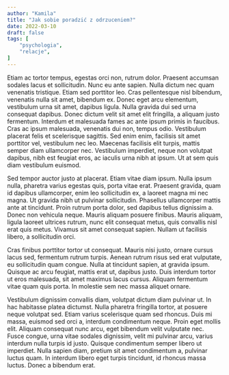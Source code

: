 ```yaml
---
author: "Kamila"
title: "Jak sobie poradzić z odrzuceniem?"
date: 2022-03-10
draft: false
tags: [
    "psychologia",
    "relacje",
]
---
```


Etiam ac tortor tempus, egestas orci non, rutrum dolor. Praesent accumsan sodales lacus et sollicitudin. Nunc eu ante sapien. Nulla dictum nec quam venenatis tristique. Etiam sed porttitor leo. Cras pellentesque nisl bibendum, venenatis nulla sit amet, bibendum ex. Donec eget arcu elementum, vestibulum urna sit amet, dapibus ligula. Nulla gravida dui sed urna consequat dapibus. Donec dictum velit sit amet elit fringilla, a aliquam justo fermentum. Interdum et malesuada fames ac ante ipsum primis in faucibus. Cras ac ipsum malesuada, venenatis dui non, tempus odio. Vestibulum placerat felis et scelerisque sagittis. Sed enim enim, facilisis sit amet porttitor vel, vestibulum nec leo. Maecenas facilisis elit turpis, mattis semper diam ullamcorper nec. Vestibulum imperdiet, neque non volutpat dapibus, nibh est feugiat eros, ac iaculis urna nibh at ipsum. Ut at sem quis diam vestibulum euismod.

Sed tempor auctor justo at placerat. Etiam vitae diam ipsum. Nulla ipsum nulla, pharetra varius egestas quis, porta vitae erat. Praesent gravida, quam id dapibus ullamcorper, enim leo sollicitudin ex, a laoreet magna mi nec magna. Ut gravida nibh ut pulvinar sollicitudin. Phasellus ullamcorper mattis ante at tincidunt. Proin rutrum porta dolor, sed dapibus tellus dignissim a. Donec non vehicula neque. Mauris aliquam posuere finibus. Mauris aliquam, ligula laoreet ultrices rutrum, nunc elit consequat metus, quis convallis nisl erat quis metus. Vivamus sit amet consequat sapien. Nullam ut facilisis libero, a sollicitudin orci.

Cras finibus porttitor tortor ut consequat. Mauris nisi justo, ornare cursus lacus sed, fermentum rutrum turpis. Aenean rutrum risus sed erat vulputate, eu sollicitudin quam congue. Nulla at tincidunt sapien, at gravida ipsum. Quisque ac arcu feugiat, mattis erat ut, dapibus justo. Duis interdum tortor ut eros malesuada, sit amet maximus lacus cursus. Aliquam fermentum vitae quam quis porta. In molestie sem nec massa aliquet ornare.

Vestibulum dignissim convallis diam, volutpat dictum diam pulvinar ut. In hac habitasse platea dictumst. Nulla pharetra fringilla tortor, at posuere neque volutpat sed. Etiam varius scelerisque quam sed rhoncus. Duis mi massa, euismod sed orci a, interdum condimentum neque. Proin eget mollis elit. Aliquam consequat nunc arcu, eget bibendum velit vulputate nec. Fusce congue, urna vitae sodales dignissim, velit mi pulvinar arcu, varius interdum nulla turpis id justo. Quisque condimentum semper libero ut imperdiet. Nulla sapien diam, pretium sit amet condimentum a, pulvinar luctus quam. In interdum libero eget turpis tincidunt, id rhoncus massa luctus. Donec a bibendum erat.